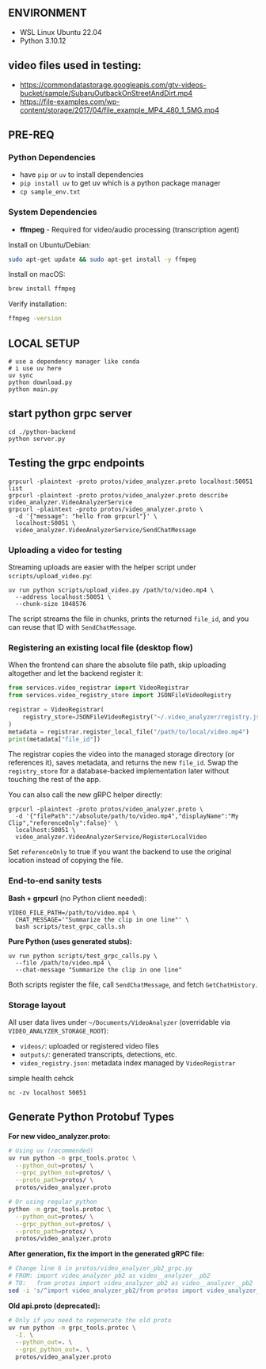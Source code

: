 ## ENVIRONMENT
- WSL Linux Ubuntu 22.04
- Python 3.10.12

## video files used in testing:
- https://commondatastorage.googleapis.com/gtv-videos-bucket/sample/SubaruOutbackOnStreetAndDirt.mp4
- https://file-examples.com/wp-content/storage/2017/04/file_example_MP4_480_1_5MG.mp4

## PRE-REQ

### Python Dependencies
- have `pip` or `uv` to install dependencies
- `pip install uv` to get uv which is a python package manager
- `cp sample_env.txt`

### System Dependencies
- **ffmpeg** - Required for video/audio processing (transcription agent)

Install on Ubuntu/Debian:
```bash
sudo apt-get update && sudo apt-get install -y ffmpeg
```

Install on macOS:
```bash
brew install ffmpeg
```

Verify installation:
```bash
ffmpeg -version
```


## LOCAL SETUP
```
# use a dependency manager like conda 
# i use uv here
uv sync
python download.py
python main.py
```



## start python grpc server
```
cd ./python-backend
python server.py
```

## Testing the grpc endpoints
```
grpcurl -plaintext -proto protos/video_analyzer.proto localhost:50051 list
grpcurl -plaintext -proto protos/video_analyzer.proto describe video_analyzer.VideoAnalyzerService
grpcurl -plaintext -proto protos/video_analyzer.proto \
  -d '{"message": "hello from grpcurl"}' \
  localhost:50051 \
  video_analyzer.VideoAnalyzerService/SendChatMessage
```

### Uploading a video for testing
Streaming uploads are easier with the helper script under `scripts/upload_video.py`:
```
uv run python scripts/upload_video.py /path/to/video.mp4 \
  --address localhost:50051 \
  --chunk-size 1048576
```
The script streams the file in chunks, prints the returned `file_id`, and you can reuse that ID with `SendChatMessage`.

### Registering an existing local file (desktop flow)
When the frontend can share the absolute file path, skip uploading altogether and let the backend register it:
```python
from services.video_registrar import VideoRegistrar
from services.video_registry_store import JSONFileVideoRegistry

registrar = VideoRegistrar(
    registry_store=JSONFileVideoRegistry("~/.video_analyzer/registry.json")
)
metadata = registrar.register_local_file("/path/to/local/video.mp4")
print(metadata["file_id"])
```
The registrar copies the video into the managed storage directory (or references it), saves metadata, and returns the new `file_id`. Swap the `registry_store` for a database-backed implementation later without touching the rest of the app.

You can also call the new gRPC helper directly:
```
grpcurl -plaintext -proto protos/video_analyzer.proto \
  -d '{"filePath":"/absolute/path/to/video.mp4","displayName":"My Clip","referenceOnly":false}' \
  localhost:50051 \
  video_analyzer.VideoAnalyzerService/RegisterLocalVideo
```
Set `referenceOnly` to true if you want the backend to use the original location instead of copying the file.

### End-to-end sanity tests
**Bash + grpcurl** (no Python client needed):
```
VIDEO_FILE_PATH=/path/to/video.mp4 \
  CHAT_MESSAGE='"Summarize the clip in one line"' \
  bash scripts/test_grpc_calls.sh
```

**Pure Python (uses generated stubs):**
```
uv run python scripts/test_grpc_calls.py \
  --file /path/to/video.mp4 \
  --chat-message "Summarize the clip in one line"
```
Both scripts register the file, call `SendChatMessage`, and fetch `GetChatHistory`.

### Storage layout
All user data lives under `~/Documents/VideoAnalyzer` (overridable via `VIDEO_ANALYZER_STORAGE_ROOT`):
- `videos/`: uploaded or registered video files
- `outputs/`: generated transcripts, detections, etc.
- `video_registry.json`: metadata index managed by `VideoRegistrar`

simple health cehck
```
nc -zv localhost 50051
```


## Generate Python Protobuf Types

**For new video_analyzer.proto:**
```bash
# Using uv (recommended)
uv run python -m grpc_tools.protoc \
  --python_out=protos/ \
  --grpc_python_out=protos/ \
  --proto_path=protos/ \
  protos/video_analyzer.proto

# Or using regular python
python -m grpc_tools.protoc \
  --python_out=protos/ \
  --grpc_python_out=protos/ \
  --proto_path=protos/ \
  protos/video_analyzer.proto
```

**After generation, fix the import in the generated gRPC file:**
```bash
# Change line 6 in protos/video_analyzer_pb2_grpc.py
# FROM: import video_analyzer_pb2 as video__analyzer__pb2
# TO:   from protos import video_analyzer_pb2 as video__analyzer__pb2
sed -i 's/^import video_analyzer_pb2/from protos import video_analyzer_pb2/' protos/video_analyzer_pb2_grpc.py
```

**Old api.proto (deprecated):**
```bash
# Only if you need to regenerate the old proto
uv run python -m grpc_tools.protoc \
  -I. \
  --python_out=. \
  --grpc_python_out=. \
  protos/video_analyzer.proto
```
